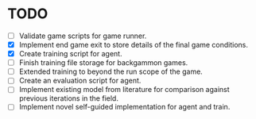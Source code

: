 # TODO
- [ ] Validate game scripts for game runner.
- [X] Implement end game exit to store details of the final game conditions.
- [X] Create training script for agent.
- [ ] Finish training file storage for backgammon games.
- [ ] Extended training to beyond the run scope of the game.
- [ ] Create an evaluation script for agent.
- [ ] Implement existing model from literature for comparison against previous iterations in the field.
- [ ] Implement novel self-guided implementation for agent and train.